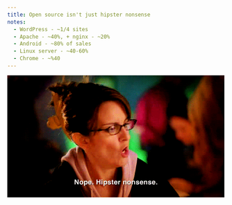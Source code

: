 ```yaml
---
title: Open source isn't just hipster nonsense
notes:
  - WordPress - ~1/4 sites
  - Apache - ~40%, + nginx - ~20%
  - Android - ~80% of sales
  - Linux server - ~40-60%
  - Chrome - ~%40
---
```


![hipster nonsense](images/hipster-nonsense.gif)

